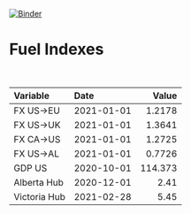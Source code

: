 [![Binder](https://mybinder.org/badge_logo.svg)](https://mybinder.org/v2/gh/AyrtonB/Global-Gas-Prices/master)

# Fuel Indexes

<br>

| Variable     | Date       |    Value |
|:-------------|:-----------|---------:|
| FX US->EU    | 2021-01-01 |   1.2178 |
| FX US->UK    | 2021-01-01 |   1.3641 |
| FX CA->US    | 2021-01-01 |   1.2725 |
| FX US->AL    | 2021-01-01 |   0.7726 |
| GDP US       | 2020-10-01 | 114.373  |
| Alberta Hub  | 2020-12-01 |   2.41   |
| Victoria Hub | 2021-02-28 |   5.45   |